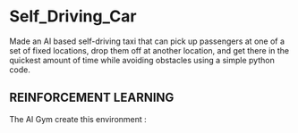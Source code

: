 # Self_Driving_Car
Made an AI based self-driving taxi that can pick up passengers at one of a set of fixed locations, drop them off at another location, and get there in the quickest amount of time while avoiding obstacles using a simple python code.
## REINFORCEMENT LEARNING
The AI Gym  create this environment :
